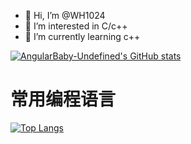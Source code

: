 - 👋 Hi, I’m @WH1024
- 👀 I’m interested in C/c++
- 🌱 I’m currently learning c++


<!---
WH1024/WH1024 is a ✨ special ✨ repository because its `README.md` (this file) appears on your GitHub profile.
You can click the Preview link to take a look at your changes.
--->
<!--
  参数:
    - username: WH1024
    - show_icons: true (boolean)
    - count_private: 统计私人提交 (boolean)
    - theme: 主题 (dark, radical, merko, gruvbox, tokyonight, onedark, cobalt, synthwave, highcontrast, dracula)
    - locale: 在卡片中设置语言 (例如 cn, de, es, 等等)
    - hide_border: 隐藏卡的边框 (布尔值)
    - bg_color: 可以在 bg_color 选项中提供多个逗号分隔的值来呈现渐变，(&bg_color=[角度值]DEG,COLOR1,COLOR2,COLOR3...COLOR10; eg: 62deg,8EC5FC,E0C3FC)
    - hide_title: 隐藏标题 (boolean)
    - include_all_commits: 统计总提交次数而不是仅统计今年的提交次数 (boolean)
    - 
-->
[![AngularBaby-Undefined's GitHub stats](https://github-readme-stats.vercel.app/api?username=AngularBaby-Undefined&show_icons=true&count_private=true&theme=dracula&locale=cn&hide_border=true&bg_color=62deg,8EC5FC,E0C3FC&hide_title=true&include_all_commits=true)](https://github.com/AngularBaby-Undefined/AngularBaby-Undefined)

# 常用编程语言
[![Top Langs](https://github-readme-stats.vercel.app/api/top-langs/?username=AngularBaby-Undefined)](https://github.com/anuraghazra/github-readme-stats)
